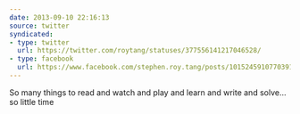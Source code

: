 ```yaml
---
date: 2013-09-10 22:16:13
source: twitter
syndicated:
- type: twitter
  url: https://twitter.com/roytang/statuses/377556141217046528/
- type: facebook
  url: https://www.facebook.com/stephen.roy.tang/posts/10152459107703912
---
```


So many things to read and watch and play and learn and write and solve... so little time